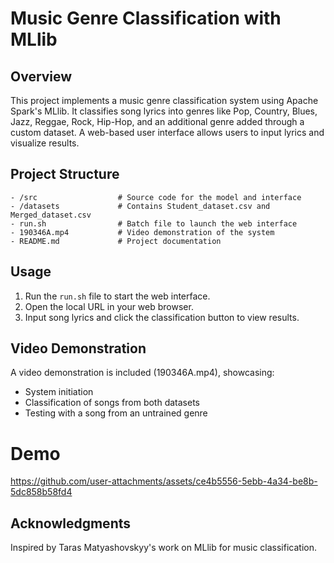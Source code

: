 # Music Genre Classification with MLlib

## Overview
This project implements a music genre classification system using Apache Spark's MLlib. It classifies song lyrics into genres like Pop, Country, Blues, Jazz, Reggae, Rock, Hip-Hop, and an additional genre added through a custom dataset. A web-based user interface allows users to input lyrics and visualize results.

## Project Structure
```
- /src                  # Source code for the model and interface
- /datasets             # Contains Student_dataset.csv and Merged_dataset.csv
- run.sh                # Batch file to launch the web interface
- 190346A.mp4           # Video demonstration of the system
- README.md             # Project documentation
```

## Usage
1. Run the `run.sh` file to start the web interface.
2. Open the local URL in your web browser.
3. Input song lyrics and click the classification button to view results.

## Video Demonstration
A video demonstration is included (190346A.mp4), showcasing:
- System initiation
- Classification of songs from both datasets
- Testing with a song from an untrained genre

# Demo
https://github.com/user-attachments/assets/ce4b5556-5ebb-4a34-be8b-5dc858b58fd4

## Acknowledgments
Inspired by Taras Matyashovskyy's work on MLlib for music classification.
